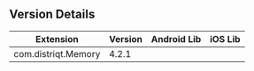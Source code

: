 ## Version Details

| Extension | Version | Android Lib | iOS Lib |
| --- | --- | --- | --- |
| com.distriqt.Memory | 4.2.1 |  |  |
